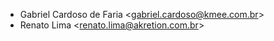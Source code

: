 - Gabriel Cardoso de Faria \<<gabriel.cardoso@kmee.com.br>\>
- Renato Lima \<<renato.lima@akretion.com.br>\>

